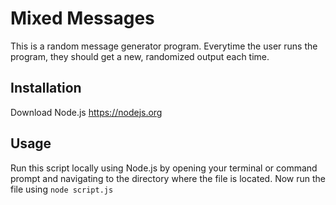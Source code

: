 # Mixed Messages

This is a random message generator program. Everytime the user runs the program, they should get a new, randomized output each time.

## Installation

Download Node.js https://nodejs.org

## Usage

Run this script locally using Node.js by opening your terminal or command prompt and navigating to the directory where the file is located. Now run the file using ```node script.js``` 
